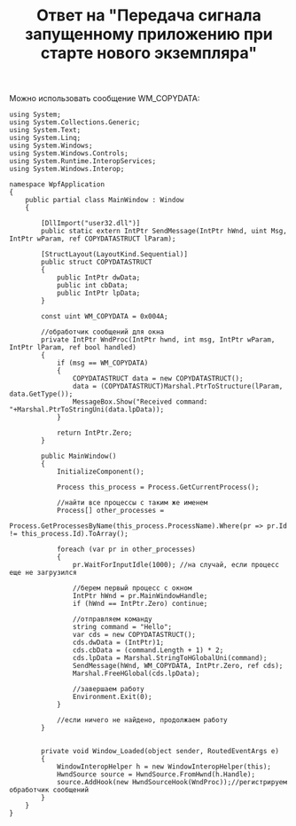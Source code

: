 ﻿---
title: "Ответ на \"Передача сигнала запущенному приложению при старте нового экземпляра\""
se.owner.user_id: 240512
se.owner.display_name: "MSDN.WhiteKnight"
se.owner.link: "https://ru.stackoverflow.com/users/240512/msdn-whiteknight"
se.answer_id: 936446
se.question_id: 936230
se.post_type: answer
se.score: 1
se.is_accepted: True
---
<p>Можно использовать сообщение WM_COPYDATA:</p>

<pre><code>using System;
using System.Collections.Generic;
using System.Text;
using System.Linq;
using System.Windows;
using System.Windows.Controls;
using System.Runtime.InteropServices;
using System.Windows.Interop;

namespace WpfApplication
{
    public partial class MainWindow : Window
    {

        [DllImport("user32.dll")]
        public static extern IntPtr SendMessage(IntPtr hWnd, uint Msg, IntPtr wParam, ref COPYDATASTRUCT lParam);

        [StructLayout(LayoutKind.Sequential)]
        public struct COPYDATASTRUCT
        {
            public IntPtr dwData;
            public int cbData;                        
            public IntPtr lpData;
        }

        const uint WM_COPYDATA = 0x004A;        

        //обработчик сообщений для окна
        private IntPtr WndProc(IntPtr hwnd, int msg, IntPtr wParam, IntPtr lParam, ref bool handled)
        {   
            if (msg == WM_COPYDATA)
            {
                COPYDATASTRUCT data = new COPYDATASTRUCT();
                data = (COPYDATASTRUCT)Marshal.PtrToStructure(lParam, data.GetType());                
                MessageBox.Show("Received command: "+Marshal.PtrToStringUni(data.lpData));                 
            }

            return IntPtr.Zero;
        }

        public MainWindow()
        {
            InitializeComponent(); 

            Process this_process = Process.GetCurrentProcess();            

            //найти все процессы с таким же именем
            Process[] other_processes =
                Process.GetProcessesByName(this_process.ProcessName).Where(pr =&gt; pr.Id != this_process.Id).ToArray();

            foreach (var pr in other_processes)
            {
                pr.WaitForInputIdle(1000); //на случай, если процесс еще не загрузился

                //берем первый процесс с окном
                IntPtr hWnd = pr.MainWindowHandle;
                if (hWnd == IntPtr.Zero) continue;

                //отправляем команду
                string command = "Hello";
                var cds = new COPYDATASTRUCT();
                cds.dwData = (IntPtr)1;
                cds.cbData = (command.Length + 1) * 2;
                cds.lpData = Marshal.StringToHGlobalUni(command);
                SendMessage(hWnd, WM_COPYDATA, IntPtr.Zero, ref cds);
                Marshal.FreeHGlobal(cds.lpData);

                //завершаем работу
                Environment.Exit(0);
            }

            //если ничего не найдено, продолжаем работу             
        }


        private void Window_Loaded(object sender, RoutedEventArgs e)
        {           
            WindowInteropHelper h = new WindowInteropHelper(this);
            HwndSource source = HwndSource.FromHwnd(h.Handle);
            source.AddHook(new HwndSourceHook(WndProc));//регистрируем обработчик сообщений            
        }
    }
}
</code></pre>
